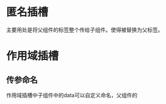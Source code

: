 # 匿名插槽

主要用处是将父组件的标签整个传给子组件。使得<slot></slot>被替换为父标签。

# 作用域插槽

## 传参命名

作用域插槽中子组件<slot :data="movies">中的data可以自定义命名，父组件的 <template slot-scope="slot">的slot也是随意命名

# 几种插槽的区别

## 是否提供样式数据

### 单个插槽和具名插槽：

父组件提供的模板既要包括样式又要包括数据

### 作用域插槽

子组件提供数据，父组件只需要提供一套样式。

注意：插槽不可绑定样式。

## 自定义组件中是否可以添加内容

如果子组件中没有<slot></slot>标签就不能插入。

匿名插槽就是专属给父组件插入内容的地方。父组件定义要插入到子组件的插槽的内容，并不一定只有是dom结构类型的，也可以是一个组件，也可以是普通的数据结构，只要子组件有定义插槽，就会把内容填充进去。

作用域插槽就是实现在子组件中自行决定自己要显示什么内容。当只有一个插槽时，可以用

```vue
<scopeSlot v-slot="props">{{props.data}}</scopeSlot>
```

或

```vue
<scopeSlot>
  <template slot-scope="props">{{props.data}}</template>
</scopeSlot>
```

当有多个作用域插槽时，必须用template模板

```vue
<scopeSlot>
  父组件在子组件标签里也能加内容吗？
  <template v-slot:default="props">{{props.list}}		     </template>
  <template v-slot:other="props2">{{props2.list2}}           </template>
</scopeSlot>
```

# v-slot

从 vue2.6 开始，Vue 为具名插槽和作用域插槽引入了一个全新的语法，即v-slot 指令。目的就是想统一 slot 和 scope-slot 语法，使代码更加规范和清晰。

## 语法

1 插槽的名字现在通过 v-slot:slotName 这种形式来使用

```vue
<template v-slot:header> </template>
```

有一个 默认的名称default

```vue
<template v-slot:default> </template>
```

但是该默认的名字，往往省略不写

```vue
<template v-slot="data"> </template>
```

2 `v-slot` 只能添加到 `<template>` 上，这点Vue 2.5中的slot是不同的。

3 获取子组件Test的数据

子组件

```vue
 <slot :msg="msg"></slot>
```

父组件

```vue
<Test>
    <template v-slot:default="data">//此处的data就是在<slot>中绑定的属性slot props
    	<p>{{data.msg}}</p>
    </template>
</Test>
```

data是一个对象，里面放着msg的数据，可以将其理解成一个容器，凡是通过`<slot ：msg="msg"></slot>`绑定的数据，都以键值对的形式放在里面比如此处的msg，即

```js
data={ msg:"Hello World！"}
```



